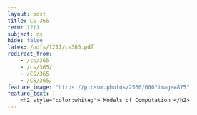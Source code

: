 ```yaml
---
layout: post
title: CS 365
term: 1211
subject: cs
hide: false
latex: /pdfs/1211/cs365.pdf
redirect_from:
    - /cs/365
    - /cs/365/
    - /CS/365
    - /CS/365/
feature_image: "https://picsum.photos/2560/600?image=875"
feature_text: |
    <h2 style="color:white;"> Models of Computation </h2>
---
```

